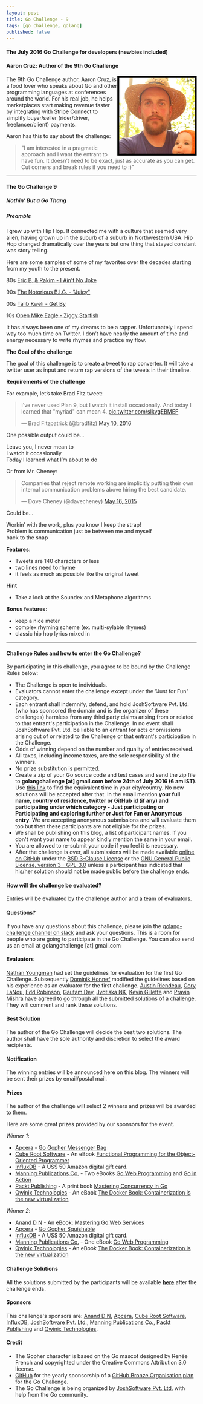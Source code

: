 ```yaml
---
layout: post
title: Go Challenge - 9
tags: [go challenge, golang]
published: false
---
```


#### The July 2016 Go Challenge for developers (newbies included)

#### Aaron Cruz: Author of the 9th Go Challenge

<img align="right" src="/images/aaron-cruz.jpg" height="200" width="200" alt="Aaron Cruz" title="Aaron Cruz" style="border:5px solid black" />
The 9th Go Challenge author, Aaron Cruz, is a food lover who speaks about Go and other programming languages at conferences around the world. For his real job, he helps marketplaces start making revenue faster by integrating with Stripe Connect to simplify buyer/seller (rider/driver, freelancer/client) payments.

Aaron has this to say about the challenge:

> "I am interested in a pragmatic approach and I want the entrant to have fun. It doesn’t need to be exact, just as accurate as you can get. Cut corners and break rules if you need to :)"

--- 

#### The Go Challenge 9

##### Nothin' But a Go Thang

##### Preamble

I grew up with Hip Hop. It connected me with a culture that seemed very alien, having grown up in the suburb of a suburb in Northwestern USA. Hip Hop changed dramatically over the years but one thing that stayed constant was story telling.

Here are some samples of some of my favorites over the decades starting from my youth to the present.

80s <a href="https://www.youtube.com/embed/2TN-kDEKxF0">Eric B. & Rakim - I Ain't No Joke</a>

90s <a href="https://youtu.be/_JZom_gVfuw">The Notorious B.I.G. - "Juicy"</a>

00s <a href="https://youtu.be/UVtpXvzzXiA">Talib Kweli - Get By</a>

10s <a href="https://youtu.be/R3ib9gCw1F4">Open Mike Eagle - Ziggy Starfish</a>

It has always been one of my dreams to be a rapper. Unfortunately I spend way too much time on Twitter. I don’t have nearly the amount of time and energy necessary to write rhymes and practice my flow.

**The Goal of the challenge**

The goal of this challenge is to create a tweet to rap converter. It will take a twitter user as input and return rap versions of the tweets in their timeline.

**Requirements of the challenge**

For example, let’s take Brad Fitz tweet:

> I've never used Plan 9, but I watch it install occasionally.
> And today I learned that "myriad" can mean 4. <a href="pic.twitter.com/sIkvgEBMEF">pic.twitter.com/sIkvgEBMEF</a>
>
> — Brad Fitzpatrick (@bradfitz) <a href="https://twitter.com/bradfitz/status/729875418837196800">May 10, 2016</a>

One possible output could be...

Leave you, I never mean to<br />I watch it occasionally<br />Today I learned what I’m about to do

Or from Mr. Cheney:

> Companies that reject remote working are implicitly putting their own internal communication problems above hiring the best candidate.
>
> — Dαve Cheney (@davecheney) <a href="https://twitter.com/davecheney/status/599404180483284993">May 16, 2015</a>

Could be...

Workin’ with the work, plus you know I keep the strap!<br />Problem is communication just be between me and myself<br />back to the snap

**Features**:

* Tweets are 140 characters or less
* two lines need to rhyme
* it feels as much as possible like the original tweet

**Hint**

* Take a look at the Soundex and Metaphone algorithms

**Bonus features**:

* keep a nice meter
* complex rhyming scheme (ex. multi-sylable rhymes)
* classic hip hop lyrics mixed in

---

#### Challenge Rules and how to enter the Go Challenge?

By participating in this challenge, you agree to be bound by the Challenge Rules below:

* The Challenge is open to individuals.
* Evaluators cannot enter the challenge except under the "Just for Fun" category.
* Each entrant shall indemnify, defend, and hold JoshSoftware Pvt. Ltd. (who has sponsored the domain and is the organizer of these challenges) harmless from any third party claims arising from or related to that entrant's participation in the Challenge. In no event shall JoshSoftware Pvt. Ltd. be liable to an entrant for acts or omissions arising out of or related to the Challenge or that entrant's participation in the Challenge.
* Odds of winning depend on the number and quality of entries received. 
* All taxes, including income taxes, are the sole responsibility of the winners. 
* No prize substitution is permitted.
* Create a zip of your Go source code and test cases and send the zip file to **golangchallenge [at] gmail.com before 24th of July 2016 (6 am IST)**. Use [this link](http://www.worldtimeserver.com/convert_time_in_IN.aspx?y=2016&mo=7&d=24&h=6&mn=0) to find the equivalent time in your city/country. No new solutions will be accepted after that. In the email mention **your full name, country of residence, twitter or GitHub id (if any) and participating under which category - Just participating or Participating and exploring further or Just for Fun or Anonymous entry**. We are accepting anonymous submissions and will evaluate them too but then these participants are not eligible for the prizes. 
* We shall be publishing on this blog, a list of participant names. If you don't want your name to appear kindly mention the same in your email. 
* You are allowed to re-submit your code if you feel it is necessary.
* After the challenge is over, all submissions will be made available [online on GitHub](https://github.com/golangchallenge/GCSolutions) under the [BSD 3-Clause License](http://opensource.org/licenses/BSD-3-Clause) or the [GNU General Public License, version 3 - GPL-3.0](http://opensource.org/licenses/GPL-3.0) unless a participant has indicated that his/her solution should not be made public before the challenge ends.

#### How will the challenge be evaluated?

Entries will be evaluated by the challenge author and a team of evaluators.

#### Questions?

If you have any questions about this challenge, please join the [golang-challenge channel on slack](http://t.co/n6EesY9Mmv) and ask your questions. This is a room for people who are going to participate in the Go Challenge. You can also send us an email at golangchallenge [at] gmail.com

#### Evaluators

[Nathan Youngman](https://twitter.com/nathany) had set the guidelines for evaluation for the first Go Challenge. Subsequently [Dominik Honnef](https://twitter.com/dominikhonnef) modified the guidelines based on his experience as an evaluator for the first challenge. [Austin Riendeau](https://github.com/apriendeau), [Cory LaNou](https://twitter.com/corylanou), [Edd Robinson](https://github.com/e-dard), [Gautam Dey](https://github.com/gdey), [Jyotiska NK](https://twitter.com/jyotiska_nk), [Kevin Gillette](https://twitter.com/kevingillette) and [Pravin Mishra](https://twitter.com/pravinmishra88) have agreed to go through all the submitted solutions of a challenge. They will comment and rank these solutions.

#### Best Solution

The author of the Go Challenge will decide the best two solutions. The author shall have the sole authority and discretion to select the award recipients. 

#### Notification

The winning entries will be announced here on this blog. The winners will be sent their prizes by email/postal mail.

#### Prizes

The author of the challenge will select 2 winners and prizes will be awarded to them.

Here are some great prizes provided by our sponsors for the event.

_Winner 1_:

* [Apcera](https://www.apcera.com/) - [Go Gopher Messenger Bag](https://www.googlemerchandisestore.com/shop.axd/Search?keywords=gopher)
* [Cube Root Software](http://cuberoot.in/) - An eBook [Functional Programming for the Object-Oriented Programmer](https://leanpub.com/fp-oo)
* [InfluxDB](http://influxdb.com/) - A US$ 50 Amazon digital gift card.
* [Manning Publications Co.](http://manning.com/) - Two eBooks [Go Web Programming](http://www.manning.com/chang/) and [Go in Action](http://www.manning.com/ketelsen/)
* [Packt Publishing](https://www.packtpub.com/) - A print book [Mastering Concurrency in Go](https://www.packtpub.com/application-development/mastering-concurrency-go)
* [Qwinix Technologies](http://www.qwinixtech.com/) - An eBook [The Docker Book: Containerization is the new virtualization](http://goo.gl/6sJJTy)

_Winner 2_:

* [Anand D N](https://twitter.com/Wanderer140) - An eBook: [Mastering Go Web Services](http://shop.oreilly.com/product/9781783981304.do)
* [Apcera](https://www.apcera.com/) - [Go Gopher Squishable](https://www.googlemerchandisestore.com/shop.axd/Search?keywords=gopher)
* [InfluxDB](http://influxdb.com/) - A US$ 50 Amazon digital gift card.
* [Manning Publications Co.](http://manning.com/) - One eBook [Go Web Programming](http://www.manning.com/chang/)
* [Qwinix Technologies](http://www.qwinixtech.com/) - An eBook [The Docker Book: Containerization is the new virtualization](http://goo.gl/6sJJTy)

#### Challenge Solutions

All the solutions submitted by the participants will be available **[here](https://github.com/golangchallenge/GCSolutions)** after the challenge ends.

#### Sponsors

This challenge's sponsors are: [Anand D N](https://twitter.com/Wanderer140), [Apcera](https://www.apcera.com/), [Cube Root Software](http://cuberoot.in/), [InfluxDB](http://influxdb.com/), [JoshSoftware Pvt. Ltd.](http://www.joshsoftware.com/), [Manning Publications Co.](http://manning.com/), [Packt Publishing](https://www.packtpub.com/) and [Qwinix Technologies](http://www.qwinixtech.com/).

#### Credit

* The Gopher character is based on the Go mascot designed by Renée French and copyrighted under the Creative Commons Attribution 3.0 license.
* [GitHub](https://github.com/) for the yearly sponsorship of a [GitHub Bronze Organisation plan](https://github.com/pricing) for the Go Challenge.
* The Go Challenge is being organized by [JoshSoftware Pvt. Ltd.](http://www.joshsoftware.com/) with help from the Go community.
